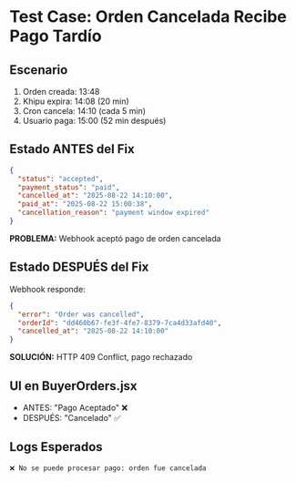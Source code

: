 # Test Case: Orden Cancelada Recibe Pago Tardío

## Escenario
1. Orden creada: 13:48
2. Khipu expira: 14:08 (20 min)
3. Cron cancela: 14:10 (cada 5 min)
4. Usuario paga: 15:00 (52 min después)

## Estado ANTES del Fix
```json
{
  "status": "accepted",
  "payment_status": "paid",
  "cancelled_at": "2025-08-22 14:10:00",
  "paid_at": "2025-08-22 15:00:38",
  "cancellation_reason": "payment window expired"
}
```
**PROBLEMA:** Webhook aceptó pago de orden cancelada

## Estado DESPUÉS del Fix
Webhook responde:
```json
{
  "error": "Order was cancelled",
  "orderId": "dd460b67-fe3f-4fe7-8379-7ca4d33afd40",
  "cancelled_at": "2025-08-22 14:10:00"
}
```
**SOLUCIÓN:** HTTP 409 Conflict, pago rechazado

## UI en BuyerOrders.jsx
- ANTES: "Pago Aceptado" ❌
- DESPUÉS: "Cancelado" ✅

## Logs Esperados
```
❌ No se puede procesar pago: orden fue cancelada
```
